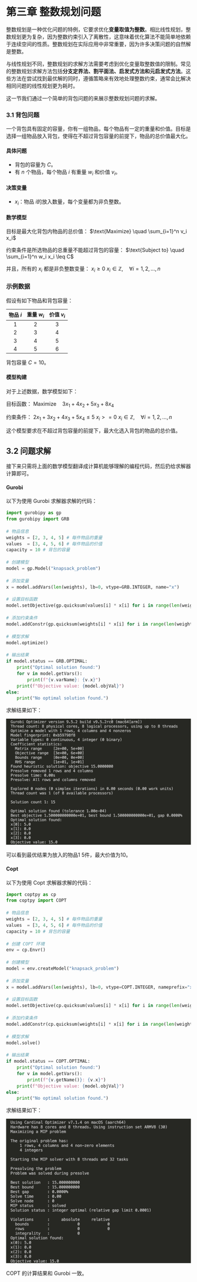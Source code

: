 # 第三章 整数规划问题
整数规划是一种优化问题的特例，它要求优化**变量取值为整数**。相比线性规划，整数规划更为复杂，因为整数约束引入了离散性，这意味着优化算法不能简单地依赖于连续空间的性质。整数规划在实际应用中非常重要，因为许多决策问题的自然解是整数。

与线性规划不同，整数规划的求解方法需要考虑到优化变量取整数值的限制。常见的整数规划求解方法包括**分支定界法、割平面法、启发式方法和元启发式方法**。这些方法在尝试找到最优解的同时，遵循策略来有效地处理整数约束，通常会比解决相同问题的线性规划更为耗时。

这一节我们通过一个简单的背包问题的来展示整数规划问题的求解。

### 3.1 背包问题

一个背包具有固定的容量，你有一组物品，每个物品有一定的重量和价值。目标是选择一组物品放入背包，使得在不超过背包容量的前提下，物品的总价值最大化。

#### 具体问题

- 背包的容量为 $C$。
- 有 $n$ 个物品，每个物品 $i$ 有重量 $w_i$ 和价值 $v_i$。

#### 决策变量

- $x_i$：物品 $i$的放入数量，每个变量都为非负整数。

#### 数学模型

目标是最大化背包内物品的总价值：
$\text{Maximize} \quad \sum_{i=1}^n v_i x_i$

约束条件是所选物品的总重量不能超过背包的容量：
$\text{Subject to} \quad \sum_{i=1}^n w_i x_i \leq C$

并且，所有的 $x_i$ 都是非负整数变量：
$x_i \geq 0$
$x_i \in \mathbb{Z}, \quad \forall i = 1, 2, \ldots, n$

### 示例数据

假设有如下物品和背包容量：

| 物品 $i$ | 重量 $w_i$ | 价值 $v_i$ |
|:-----------:|:-------------:|:-------------:|
| 1           | 2             | 3             |
| 2           | 3             | 4             |
| 3           | 4             | 5             |
| 4           | 5             | 6             |

背包容量 $C = 10$。

#### 模型构建

对于上述数据，数学模型如下：

目标函数：
$\text{Maximize} \quad 3x_1 + 4x_2 + 5x_3 + 8x_4$

约束条件：
$2x_1 + 3x_2 + 4x_3 + 5x_4 \leq 5$
$x_i >          = 0$
$x_i \in  \mathbb{Z}, \quad \forall i = 1, 2, \ldots, n$

这个模型要求在不超过背包容量的前提下，最大化选入背包的物品的总价值。

## 3.2 问题求解

接下来只需将上面的数学模型翻译成计算机能够理解的编程代码，然后扔给求解器计算即可。

#### Gurobi
以下为使用 Gurobi 求解器求解的代码：

```python
import gurobipy as gp
from gurobipy import GRB

# 物品信息
weights = [2, 3, 4, 5] # 每件物品的重量
values  = [3, 4, 5, 6] # 每件物品的价值
capacity = 10 # 背包的容量

# 创建模型
model = gp.Model("knapsack_problem")

# 添加变量
x = model.addVars(len(weights), lb=0, vtype=GRB.INTEGER, name="x")

# 设置目标函数
model.setObjective(gp.quicksum(values[i] * x[i] for i in range(len(weights))), GRB.MAXIMIZE)

# 添加约束条件
model.addConstr(gp.quicksum(weights[i] * x[i] for i in range(len(weights))) <= capacity, "weight_limit")

# 模型求解
model.optimize()

# 输出结果
if model.status == GRB.OPTIMAL:
    print("Optimal solution found:")
    for v in model.getVars():
        print(f"{v.varName}: {v.x}")
    print(f"Objective value: {model.objVal}")
else:
    print("No optimal solution found.")

```
求解结果如下：

![Gurobi](./images/整数规划_gurobi_求解结果.jpg)

可以看到最优结果为放入的物品1 5件，最大价值为10。

#### Copt
以下为使用 Copt 求解器求解的代码：
```python
import coptpy as cp
from coptpy import COPT

# 物品信息
weights = [2, 3, 4, 5] # 每件物品的重量
values  = [3, 4, 5, 6] # 每件物品的价值
capacity = 10 # 背包的容量

# 创建 COPT 环境
env = cp.Envr()

# 创建模型
model = env.createModel("knapsack_problem")

# 添加变量
x = model.addVars(len(weights), lb=0, vtype=COPT.INTEGER, nameprefix="x")

# 设置目标函数
model.setObjective(cp.quicksum(values[i] * x[i] for i in range(len(weights))), COPT.MAXIMIZE)

# 添加约束条件
model.addConstr(cp.quicksum(weights[i] * x[i] for i in range(len(weights))) <= capacity, "weight_limit")

# 模型求解
model.solve()

# 输出结果
if model.status == COPT.OPTIMAL:
    print("Optimal solution found:")
    for v in model.getVars():
        print(f"{v.getName()}: {v.x}")
    print(f"Objective value: {model.objVal}")
else:
    print("No optimal solution found.")
```

求解结果如下：

![Copt](./images/整数规划_copt_求解结果.jpg)

COPT 的计算结果和 Gurobi 一致。